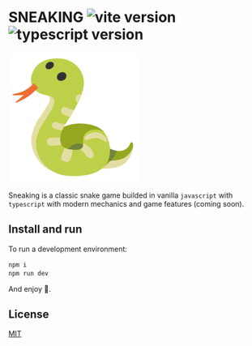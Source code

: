 # SNEAKING ![vite version](https://img.shields.io/badge/dynamic/json?color=636CFF&style=flat&logo=vite&label=Vite&prefix=v&query=%24.devDependencies.vite&url=https%3A%2F%2Fraw.githubusercontent.com%2FFranciscoCasales%2Fsneaking%2Fmaster%2Fpackage.json) ![typescript version](https://img.shields.io/badge/dynamic/json?color=blue&style=flat&logo=typescript&label=Ts&prefix=v&query=%24.devDependencies.typescript&url=https%3A%2F%2Fraw.githubusercontent.com%2FFranciscoCasales%2Fsneaking%2Fmaster%2Fpackage.json)

![Snaking_logo](./favicon.svg)

Sneaking is a classic snake game builded in vanilla ```javascript``` with ```typescript``` with modern mechanics and game features (coming soon).

## Install and run

To run a development environment:

```bash
npm i
npm run dev
```

And enjoy 🐛.

## License

[MIT](https://choosealicense.com/licenses/mit/)